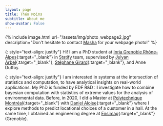 ```yaml
---
layout: page
title: Théo Moins
subtitle: About me
show-avatar: False
---
```


<!-- <img style="float: right;" src="/assets/img/photo_webpage2.jpg" height="400" hspace="30" vspace="20"> -->

{% include image.html url="/assets/img/photo_webpage2.jpg" description="Don't hesitate to contact  <a href="https://sites.google.com/site/mrvladimirova" target="_blank">Masha</a> for your webpage photo!" %}

{: style="text-align: justify"}
Hi! I am a PhD student at [Inria Grenoble Rhône-Alpes](https://www.inria.fr/fr/centre-inria-grenoble-rhone-alpes){:target="_blank"} in [Statify](https://team.inria.fr/statify/) team, supervised by [Julyan Arbel](https://www.julyanarbel.com/){:target="_blank"}, [Stéphane Girard](http://mistis.inrialpes.fr/people/girard/){:target="_blank"}, and Anne Dutfoy.


{: style="text-align: justify"}
I am interested in systems at the intersection of statistics and computation, to have analytical insights on real-world applications. 
My PhD is funded by EDF R&D : I investigate how to combine bayesian computation with statistics of extreme values for the analysis of environmental data. 
Before, in 2020, I did a Master at [Polytechnique Montréal](https://www.polymtl.ca/){:target="_blank"} with [Daniel Aloise](https://www.polymtl.ca/expertises/aloise-daniel){:target="_blank"} where I explore methods to predict locational choices of a customer in a hall.
At the same time, I obtained an engineering degree at [Ensimag](https://ensimag.grenoble-inp.fr/){:target="_blank"} (Grenoble).


